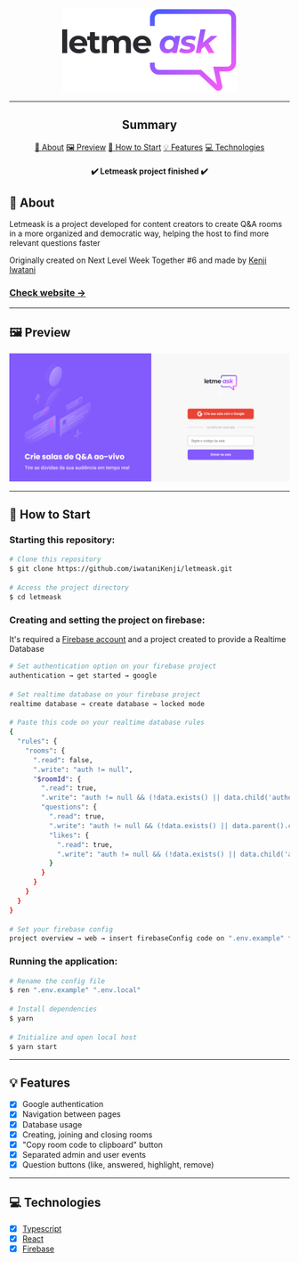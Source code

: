 <section align="center">
    <img src="./src/assets/images/logo.svg" />
</section>

---

<h2 align="center">Summary</h2>

<p align="center">
    <a href="#about">📙 About</a>
    <a href="#preview">🖼️ Preview</a>
    <a href="#start">📖 How to Start</a>
    <a href="#features">💡 Features</a>
    <a href="#technologies">💻 Technologies</a>
</p>

<h4 align="center">
   ✔️ Letmeask project finished ✔️
</h4>

<H2 id="about">📙 About</H2>

<p>Letmeask is a project developed for content creators to create Q&A rooms in a more organized and democratic way, helping the host to find more relevant questions faster</p>
<p>Originally created on Next Level Week Together #6 and made by <a href="https://www.linkedin.com/in/kleverson-kenji-iwatani/">Kenji Iwatani</a></p>
<p>
    <h3><a href="https://letmeask-c10c3.web.app/">Check website &rarr;</a></h3>
</p>

---

<H2 id="preview">🖼️ Preview</H2>

<section align="center">
    <img alt="Letmeask website overview" src="preview.gif"/>
</section>

---

<H2 id="start">📖 How to Start</H2>

<h3>Starting this repository:</h3>

```bash
# Clone this repository
$ git clone https://github.com/iwataniKenji/letmeask.git

# Access the project directory
$ cd letmeask
```

<h3>Creating and setting the project on firebase:</h3>
<p>It's required a <a href="https://firebase.google.com/">Firebase account</a> and a project created to provide a Realtime Database</p>

```bash
# Set authentication option on your firebase project 
authentication → get started → google

# Set realtime database on your firebase project
realtime database → create database → locked mode

# Paste this code on your realtime database rules
{
  "rules": {
    "rooms": {
      ".read": false,
      ".write": "auth != null",
      "$roomId": {
        ".read": true,
        ".write": "auth != null && (!data.exists() || data.child('authorId').val() == auth.id)",
        "questions": {
          ".read": true,
          ".write": "auth != null && (!data.exists() || data.parent().child('authorId').val() == auth.id)",
          "likes": {
            ".read": true,
            ".write": "auth != null && (!data.exists() || data.child('authorId').val() == auth.id)"  
          }
        }
      }
    }
  }
}

# Set your firebase config
project overview → web → insert firebaseConfig code on ".env.example" file
```

<h3>Running the application:</h3>

```bash
# Rename the config file 
$ ren ".env.example" ".env.local"

# Install dependencies
$ yarn

# Initialize and open local host
$ yarn start
```

---

<H2 id="features">💡 Features</H2>

- [x] Google authentication
- [x] Navigation between pages
- [x] Database usage
- [x] Creating, joining and closing rooms
- [x] "Copy room code to clipboard" button
- [x] Separated admin and user events
- [x] Question buttons (like, answered, highlight, remove)

---

<H2 id="technologies">💻 Technologies</H2>

- [x] <a href="https://www.typescriptlang.org/">Typescript</a>
- [x] <a href="https://reactjs.org/">React</a>
- [x] <a href="https://firebase.google.com/">Firebase</a>
